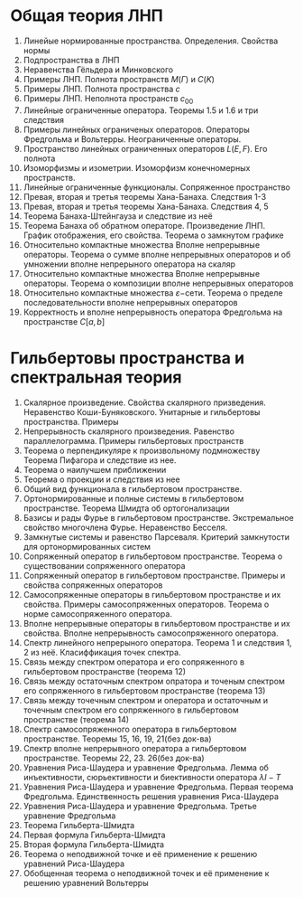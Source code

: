 # Общая теория ЛНП
1. Линейые нормированные пространства. Определения. Свойства нормы
2. Подпространства в ЛНП
3. Неравенства Гёльдера и Минковского 
4. Примеры ЛНП. Полнота пространств $M(Г)$ и $C(K)$
5. Примеры ЛНП. Полнота пространства $c$
6. Примеры ЛНП. Неполнота пространств $c_{00}$
7. Линейные ограниченные оператора. Теоремы 1.5 и  1.6 и три следствия
8. Примеры линейных ограниченых операторов. Операторы Фредгольма и Вольтерры. Неограниченные операторы.
9. Пространство линейных ограниченных операторов $L(E,F)$. Его полнота
10. Изоморфизмы и изометрии. Изоморфизм конечномерных пространств.
11. Линейные ограниченные функционалы. Сопряженное пространство
12. Превая, вторая и третья теоремы Хана-Банаха. Следствия 1-3
13. Превая, вторая и третья теоремы Хана-Банаха. Следствия 4, 5
14. Теорема Банаха-Штейнгауза и следствие из неё
15. Теорема Банаха об обратном операторе. Произведение ЛНП. График отображения, его свойства. Теорема о замкнутом графике
16. Относительно компактные множества Вполне непрерывные операторы. Теорема о сумме вполне непрерывных операторов и об умножении вполне непрерыного оператора на скаляр 
17. Относительно компактные множества Вполне непрерывные операторы. Теорема о  композиции вполне непрерывных операторов
18. Относительно компактные множества $\varepsilon-$сети.  Теорема о  пределе последовательности вполне непрерывных операторов
19. Корректность и вполне непрерывность оператора Фредгольма  на пространстве $C[a,b]$
# Гильбертовы пространства и спектральная теория
1. Скалярное произведение. Свойства скалярного призведения. Неравенство Коши-Буняковского. Унитарные и гильбертовы пространства. Примеры
2. Непрерывность скалярного произведения. Равенство параллелограмма. Примеры гильбертовых пространств
3. Теорема о перпендикуляре к произвольному подмножеству Теорема Пифагора и следствие из нее. 
4. Теорема о наилучшем приближении
5. Теорема о проекции и следствия из нее
6. Общий вид функционала в гильбертовом пространстве. 
7. Ортонормированные и полные системы в гильбертовом пространстве. Теорема Шмидта об ортогонализации
8. Базисы и рады Фурье в гильбертовом пространстве. Экстремальное свойство многочлена Фурье. Неравенство Бесселя.
9. Замкнутые системы и равенство Парсеваля. Критерий замкнутости для ортонормированных систем
10. Сопряженный оператор в гильбертовом пространстве.  Теорема о существовании сопряженного оператора
11.  Сопряженный оператор в гильбертовом пространстве. Примеры и свойства сопряженных операторов
12. Самосопряженные операторы в гильбертовом пространстве и их свойства. Примеры самосопряженных операторов. Теорема о норме самосопряженного оператора.
13. Вполне непрерывные операторы в гильбертовом пространстве и их свойства. Вполне непрерывность самосопряженного оператора. 
14. Спектр  линейного непрерыного оператора. Теорема 1 и следствия 1, 2  из неё. Класиффикация точек спектра.
15. Связь между спектром оператора и его сопряженного в гильбертовом пространстве (теорема 12)
16. Связь между остаточным спектром опратора и точеным спектром его сопряженного в гильбертовом пространстве (теорема 13)
17. Связь между точечным спектром и оператора и остаточным и точечным спектром его сопряженного в гильбертовом пространстве (теорема 14)
18. Спектр самосопряженного оператора в гильбертовом пространстве. Теоремы 15, 16, 19, 21(без док-ва)
19. Спектр вполне непрерывного оператора а гильбертовом пространстве. Теоремы 22, 23. 26(без док-ва)
20. Уравнения Риса-Шаудера и уравнение Фредгольма. Лемма об инъективности, сюрьективности и биективности оператора $\lambda I- T$
21. Уравнения Риса-Шаудера и уравнение Фредгольма.  Первая теорема Фредгольма. Единственность решения уравнения Риса-Шаудера
22. Уравнения Риса-Шаудера и уравнение Фредгольма. Третье уравнение Фредгольма
23. Теорема Гильберта-Шмидта
24. Первая формула Гильберта-Шмидта
25. Вторая формула Гильберта-Шмидта
26. Теорема о неподвижной точке и её применение к решению уравнений Риса-Шаудера
27. Обобщенная теорема о неподвижной точек и её применение к решению уравнений Вольтерры